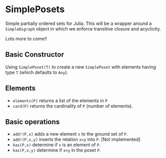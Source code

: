 SimplePosets
============

Simple partially ordered sets for Julia. This will be a wrapper around
a `SimpleDigraph` object in which we enforce transitive closure and
acyclicity.

Lots more to come!!

Basic Constructor
-----------------

Using `SimplePoset(T)` to create a new `SimplePoset` with elements 
having type `T` (which defaults to `Any`).

Elements
--------

* `elements(P)` returns a list of the elements in `P`
* `card(P)` returns the cardinality of `P` (number of elements).

Basic operations
----------------

* `add!(P,x)` adds a new element `x` to the ground set of `P`.
* `add!(P,x,y)` inserts the relation `x<y` into `P`. [Not implemented]
* `has(P,x)` determine if `x` is an element of `P`.
* `has(P,x,y)` determine if `x<y` in the poset `P`.
